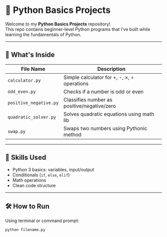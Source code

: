 # 🐍 Python Basics Projects

Welcome to my **Python Basics Projects** repository!  
This repo contains beginner-level Python programs that I’ve built while learning the fundamentals of Python.

---

## 📁 What's Inside

| File Name              | Description                                 |
|------------------------|---------------------------------------------|
| `calculator.py`        | Simple calculator for +, -, ×, ÷ operations |
| `odd_even.py`          | Checks if a number is odd or even           |
| `positive_negative.py` | Classifies number as positive/negative/zero |
| `quadratic_solver.py`  | Solves quadratic equations using math lib   |
| `swap.py`              | Swaps two numbers using Pythonic method     |

---

## 🧠 Skills Used
- Python 3 basics: variables, input/output
- Conditionals (`if`, `else`, `elif`)
- Math operations
- Clean code structure

---

## 🛠 How to Run

Using terminal or command prompt:
```bash
python filename.py

